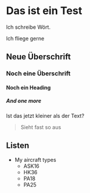 # Das ist ein Test

Ich schreibe Wört.

Ich fliege gerne

## Neue Überschrift

### Noch eine Überschrift

#### Noch ein Heading

##### And one more

Ist das jetzt kleiner als der Text?

> Sieht fast so aus

## Listen

- My aircraft types
  - ASK16
  - HK36
  - PA18
  - PA25



